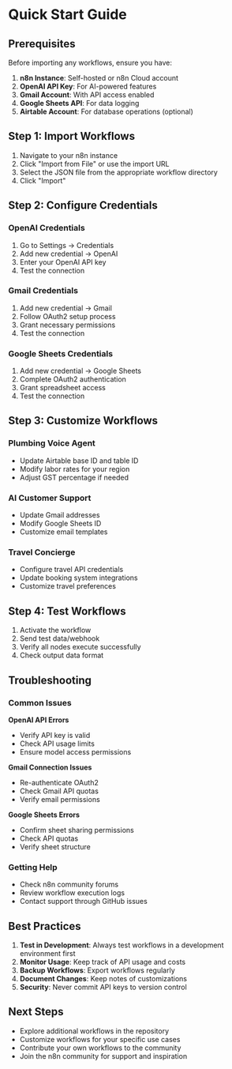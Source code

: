 # Quick Start Guide

## Prerequisites

Before importing any workflows, ensure you have:

1. **n8n Instance**: Self-hosted or n8n Cloud account
2. **OpenAI API Key**: For AI-powered features
3. **Gmail Account**: With API access enabled
4. **Google Sheets API**: For data logging
5. **Airtable Account**: For database operations (optional)

## Step 1: Import Workflows

1. Navigate to your n8n instance
2. Click "Import from File" or use the import URL
3. Select the JSON file from the appropriate workflow directory
4. Click "Import"

## Step 2: Configure Credentials

### OpenAI Credentials
1. Go to Settings → Credentials
2. Add new credential → OpenAI
3. Enter your OpenAI API key
4. Test the connection

### Gmail Credentials
1. Add new credential → Gmail
2. Follow OAuth2 setup process
3. Grant necessary permissions
4. Test the connection

### Google Sheets Credentials
1. Add new credential → Google Sheets
2. Complete OAuth2 authentication
3. Grant spreadsheet access
4. Test the connection

## Step 3: Customize Workflows

### Plumbing Voice Agent
- Update Airtable base ID and table ID
- Modify labor rates for your region
- Adjust GST percentage if needed

### AI Customer Support
- Update Gmail addresses
- Modify Google Sheets ID
- Customize email templates

### Travel Concierge
- Configure travel API credentials
- Update booking system integrations
- Customize travel preferences

## Step 4: Test Workflows

1. Activate the workflow
2. Send test data/webhook
3. Verify all nodes execute successfully
4. Check output data format

## Troubleshooting

### Common Issues

**OpenAI API Errors**
- Verify API key is valid
- Check API usage limits
- Ensure model access permissions

**Gmail Connection Issues**
- Re-authenticate OAuth2
- Check Gmail API quotas
- Verify email permissions

**Google Sheets Errors**
- Confirm sheet sharing permissions
- Check API quotas
- Verify sheet structure

### Getting Help

- Check n8n community forums
- Review workflow execution logs
- Contact support through GitHub issues

## Best Practices

1. **Test in Development**: Always test workflows in a development environment first
2. **Monitor Usage**: Keep track of API usage and costs
3. **Backup Workflows**: Export workflows regularly
4. **Document Changes**: Keep notes of customizations
5. **Security**: Never commit API keys to version control

## Next Steps

- Explore additional workflows in the repository
- Customize workflows for your specific use cases
- Contribute your own workflows to the community
- Join the n8n community for support and inspiration
